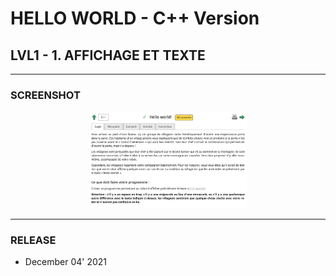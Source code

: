 # HELLO WORLD - C++ Version
## LVL1 - 1. AFFICHAGE ET TEXTE
---
### **SCREENSHOT**

<div align="center">
    <img
        src="https://github.com/Ayckinn/CPP/blob/main/FRANCE_IOI/LEVEL_01/1_Affichage_et_texte/1_hello_world/todo.png"
        alt="DEMO"
        style="width:50%">
</div>

---
### **RELEASE**

- December 04' 2021